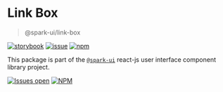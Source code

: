 # Link Box

> @spark-ui/link-box

[![storybook](https://img.shields.io/badge/storybook-black?logo=storybook)](https://sparkui.vercel.app/?path=/docs/components-linkbox--docs)
[![issue](https://img.shields.io/badge/report%20a%20bug-black?logo=openbugbounty&logoColor=red)](https://github.com/leboncoin/spark-web/issues/new?&projects=4&template=bug-report.yml&assignees=&labels=Component,Component%3A%20link-box)
[![npm](https://img.shields.io/npm/dt/%40spark-ui/link-box?logo=npm&labelColor=black)](https://www.npmjs.com/package/@spark-ui/link-box)

This package is part of the [`@spark-ui`](https://github.com/leboncoin/spark-web) react-js user interface component library project.

[![Issues open](https://img.shields.io/github/issues-search/leboncoin/spark-web?query=is%3Aopen%20label%3A%22Component%3A%20link-box%22&logo=openbugbounty&logoColor=red&label=issues%20open&color=red)](https://github.com/leboncoin/spark-web/issues?q=is%3Aopen+label%3Alink-box)
[![NPM](https://img.shields.io/npm/l/%40spark-ui%2Flink-box)](https://github.com/leboncoin/spark-web/blob/main/packages/components/link-box/LICENSE.md)
